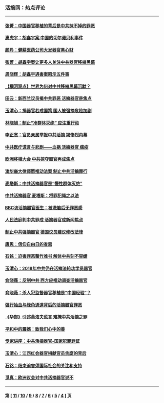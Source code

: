 ### 活摘网：热点评论
---
#### [张菁：中国器官移植的背后是中共抹不掉的罪恶](../../pages/nf5879/n13974977.md?06020430) 
#### [惠虎宇：胡鑫宇案 中国的切尔诺贝利事件](../../pages/nf5879/n13942916.md?06020430) 
#### [颜丹：健耕医药公司大发器官黑心财](../../pages/nf5879/n13940134.md?06020430) 
#### [张菁：胡鑫宇案让更多人关注中共器官移植黑幕](../../pages/nf5879/n13929073.md?06020430) 
#### [周晓辉：胡鑫宇遇害案昭示五件事](../../pages/nf5879/n13921870.md?06020430) 
#### [【横河观点】世界为何对中共移植黑幕沉默？](../../pages/nf5879/n13244249.md?06020430) 
#### [田云：新西兰议员揭中共罪恶 活摘器官是焦点](../../pages/nf5879/n13070629.md?06020430) 
#### [玉清心：捐器官若成国策 国人被强摘危险加剧](../../pages/nf5879/n12802713.md?06020430) 
#### [林晓旭：制止“冷群体灭绝” 应注重行动](../../pages/nf5879/n12779736.md?06020430) 
#### [李正宽：官员亲属举报中共活摘 揭惨烈内幕](../../pages/nf5879/n12684490.md?06020430) 
#### [中共医疗谎言与悲剧——血祸 活摘器官 瘟疫](../../pages/nf5879/n12372103.md?06020430) 
#### [欧洲移植大会 中共掠夺器官再成焦点](../../pages/nf5879/n11538883.md?06020430) 
#### [澳华裔大律师愿推动法案 制止中共活摘罪行](../../pages/nf5879/n11377039.md?06020430) 
#### [麦塔斯：中共活摘器官是“慢性群体灭绝”](../../pages/nf5879/n11350529.md?06020430) 
#### [中共活摘器官 麦塔斯：将罪犯绳之以法](../../pages/nf5879/n11347973.md?06020430) 
#### [BBC访活摘器官医生：被洗脑后无罪恶感](../../pages/nf5879/n11335935.md?06020430) 
#### [人民法庭判中共罪成 活摘器官成新闻焦点](../../pages/nf5879/n11331578.md?06020430) 
#### [制止中共强摘器官 德国议员建议修改法律](../../pages/nf5879/n11249451.md?06020430) 
#### [唐恩：信仰自由日的省思](../../pages/nf5879/n11003525.md?06020430) 
#### [石铭：迫害罪恶罄竹难书  解体中共刻不容缓](../../pages/nf5879/n10942855.md?06020430) 
#### [玉清心：2018年中共仍在活摘法轮功学员器官](../../pages/nf5879/n10914646.md?06020430) 
#### [俞晓薇：反制中共 西方应推动调查活摘器官](../../pages/nf5879/n10794671.md?06020430) 
#### [俞晓薇：杀人犯监督器官移植是“中国经验”？](../../pages/nf5879/n10466427.md?06020430) 
#### [强行抽血与绿色通道背后的活摘器官罪恶](../../pages/nf5879/n10004708.md?06020430) 
#### [《华邮》引述黄洁夫谎言 难掩中共活摘之罪](../../pages/nf5879/n9642309.md?06020430) 
#### [平和中的震撼：致我们心中的善](../../pages/nf5879/n9021123.md?06020430) 
#### [专家讲座：中共活摘器官-国家犯罪罪证](../../pages/nf5879/n8828153.md?06020430) 
#### [玉清心：江西红会器官捐献官员贪腐的背后](../../pages/nf5879/n8522122.md?06020430) 
#### [石铭：结束迫害须国际社会的关注和支持](../../pages/nf5879/n8443497.md?06020430) 
#### [觅真：欧洲议会对中共活摘器官说不](../../pages/nf5879/n8337486.md?06020430) 

---
#### 第 [ [11](./11.md?06020430) / [10](./10.md?06020430) / [9](./9.md?06020430) / [8](./8.md?06020430) / [7](./7.md?06020430) / [6](./6.md?06020430) / [5](./5.md?06020430) / [4](./4.md?06020430) ] 页
